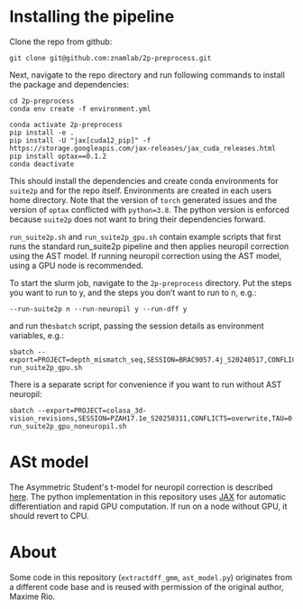 # Installing the pipeline

Clone the repo from github:
```
git clone git@github.com:znamlab/2p-preprocess.git
```

Next, navigate to the repo directory and run following commands to install the package
and dependencies:
```
cd 2p-preprocess
conda env create -f environment.yml

conda activate 2p-preprocess
pip install -e .
pip install -U "jax[cuda12_pip]" -f https://storage.googleapis.com/jax-releases/jax_cuda_releases.html
pip install optax==0.1.2
conda deactivate
```

This should install the dependencies and create conda environments for `suite2p` and for the repo itself. Environments are created in each users home directory. Note that the version of `torch` generated issues and the version of `optax` conflicted with `python=3.8`. The python version is enforced because `suite2p` does not want to bring their dependencies forward.

`run_suite2p.sh` and `run_suite2p_gpu.sh` contain example scripts that first runs the standard run_suite2p pipeline and then applies neuropil correction using the AST model.
If running neuropil correction using the AST model, using a GPU node is recommended.

To start the slurm job, navigate to the `2p-preprocess` directory.
Put the steps you want to run to y, and the steps you don’t want to run to n, e.g.:
```
--run-suite2p n --run-neuropil y --run-dff y
```
and run the`sbatch` script, passing the session details as environment variables, e.g.:
```
sbatch --export=PROJECT=depth_mismatch_seq,SESSION=BRAC9057.4j_S20240517,CONFLICTS=overwrite,TAU=0.7 run_suite2p_gpu.sh
```

There is a separate script for convenience if you want to run without AST neuropil:
```
sbatch --export=PROJECT=colasa_3d-vision_revisions,SESSION=PZAH17.1e_S20250311,CONFLICTS=overwrite,TAU=0.7 run_suite2p_gpu_noneuropil.sh
```


# ASt model
The Asymmetric Student's t-model for neuropil correction is described [here](https://basellasermouse.github.io/ast_model/model.html). The python implementation
in this repository uses [JAX](https://github.com/google/jax) for automatic
differentiation and rapid GPU computation. If run on a node without GPU, it
should revert to CPU.

# About
Some code in this repository (`extractdff_gmm`, `ast_model.py`) originates from a different code
base and is reused with permission of the original author, Maxime Rio.
